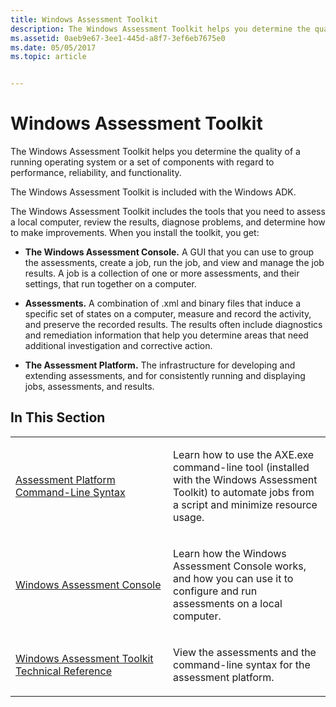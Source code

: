 ```yaml
---
title: Windows Assessment Toolkit
description: The Windows Assessment Toolkit helps you determine the quality of a running operating system or a set of components with regard to performance, reliability, and functionality.
ms.assetid: 0aeb9e67-3ee1-445d-a8f7-3ef6eb7675e0
ms.date: 05/05/2017
ms.topic: article


---
```


# Windows Assessment Toolkit


The Windows Assessment Toolkit helps you determine the quality of a running operating system or a set of components with regard to performance, reliability, and functionality.

The Windows Assessment Toolkit is included with the Windows ADK.

The Windows Assessment Toolkit includes the tools that you need to assess a local computer, review the results, diagnose problems, and determine how to make improvements. When you install the toolkit, you get:

-   **The Windows Assessment Console.** A GUI that you can use to group the assessments, create a job, run the job, and view and manage the job results. A job is a collection of one or more assessments, and their settings, that run together on a computer.

-   **Assessments.** A combination of .xml and binary files that induce a specific set of states on a computer, measure and record the activity, and preserve the recorded results. The results often include diagnostics and remediation information that help you determine areas that need additional investigation and corrective action.

-   **The Assessment Platform.** The infrastructure for developing and extending assessments, and for consistently running and displaying jobs, assessments, and results.

## In This Section


<table>
<colgroup>
<col width="50%" />
<col width="50%" />
</colgroup>
<tbody>
<tr class="odd">
<td><p><a href="assessment-platform-command-line-syntax.md" data-raw-source="[Assessment Platform Command-Line Syntax](assessment-platform-command-line-syntax.md)">Assessment Platform Command-Line Syntax</a></p></td>
<td><p>Learn how to use the AXE.exe command-line tool (installed with the Windows Assessment Toolkit) to automate jobs from a script and minimize resource usage.</p></td>
</tr>
<tr class="even">
<td><p><a href="windows-assessment-console.md" data-raw-source="[Windows Assessment Console](windows-assessment-console.md)">Windows Assessment Console</a></p></td>
<td><p>Learn how the Windows Assessment Console works, and how you can use it to configure and run assessments on a local computer.</p></td>
</tr>
<tr class="odd">
<td><p><a href="windows-assessment-toolkit-technical-reference.md" data-raw-source="[Windows Assessment Toolkit Technical Reference](windows-assessment-toolkit-technical-reference.md)">Windows Assessment Toolkit Technical Reference</a></p></td>
<td><p>View the assessments and the command-line syntax for the assessment platform.</p></td>
</tr>
</tbody>
</table>

 

 

 






